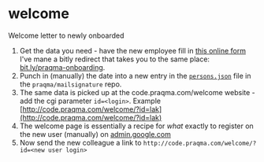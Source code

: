 # welcome
Welcome letter to newly onboarded

1. Get the data you need - have the new employee fill in [this online form](https://docs.google.com/forms/d/1Br6SH3I-S2se0m9S6h073HFm6LQsZ0idOcWhTppECBk/edit) I've mane a bitly redirect that takes you to the same place: [bit.ly/praqma-onboarding](http://bit.ly/praqma-onboarding).
2. Punch in (manually) the date into a new entry in the [`persons.json`](https://github.com/Praqma/mailsignature/blob/master/persons.json) file in the `praqma/mailsignature` repo.
3. The same data is picked up at the code.praqma.com/welcome website - add the cgi parameter `id=<login>`. Example [http://code.praqma.com/welcome/?id=lak](http://code.praqma.com/welcome/?id=lak)
4. The welcome page is essentially a recipe for _what_ exactly to register on the new user (manually) on [admin.google.com](https://admin.google.com)
5. Now send the new colleague a link to  `http://code.praqma.com/welcome/?id=<new user login>`
